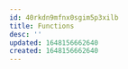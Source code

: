```yaml
---
id: 40rkdn9mfnx0sgim5p3xilb
title: Functions
desc: ''
updated: 1648156662640
created: 1648156662640
---
```


